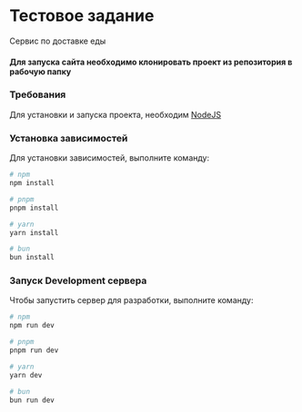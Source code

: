 # Тестовое задание
Сервис по доставке еды

#### Для запуска сайта необходимо клонировать проект из репозитория в рабочую папку

### Требования
Для установки и запуска проекта, необходим [NodeJS](https://nodejs.org/)

### Установка зависимостей
Для установки зависимостей, выполните команду:
```bash
# npm
npm install

# pnpm
pnpm install

# yarn
yarn install

# bun
bun install
```

### Запуск Development сервера
Чтобы запустить сервер для разработки, выполните команду:
```bash
# npm
npm run dev

# pnpm
pnpm run dev

# yarn
yarn dev

# bun
bun run dev
```